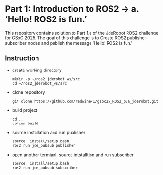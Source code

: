 # Part 1: Introduction to ROS2 -> a. ‘Hello! ROS2 is fun.’
This repository contains solution to Part 1.a of the JdeRobot ROS2 challenge for GSoC 2025. The goal of this challenge is to  Create ROS2 publisher-subscriber nodes and publish the message ‘Hello! ROS2 is fun.’

## Instruction
- create working directory
  ```
  mkdir -p ~/ros2_jderobot_ws/src
  cd ~/ros2_jderobot_ws/src
  ```
- clone repository
  ```
  git clone https://github.com/redwine-1/gsoc25_ROS2_p1a_jderobot.git
  ```
- build project
  ```
  cd ..
  colcon build
  ```
- source installation and run publisher
  ```
  source  install/setup.bash
  ros2 run jde_pubsub publisher 
  ```
- open another termianl, source intstalltion and run subscriber
  ```
  source  install/setup.bash
  ros2 run jde_pubsub subscriber 
  ```
